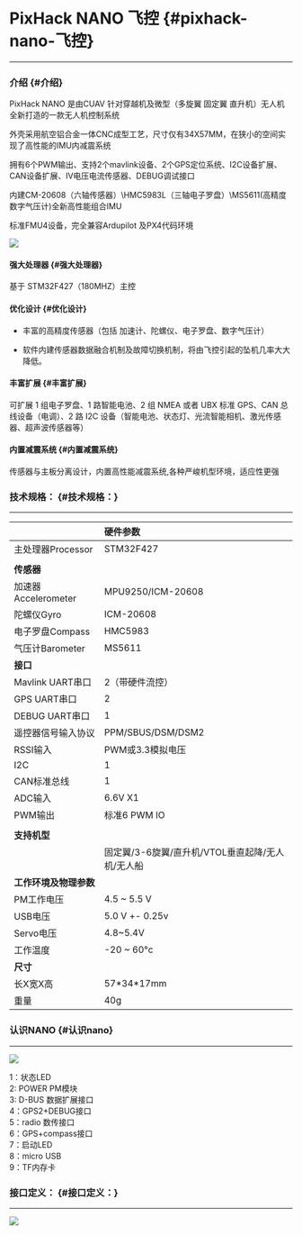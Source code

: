 # PixHack NANO 飞控 {#pixhack-nano-飞控}

---

### 介绍 {#介绍}

PixHack NANO 是由CUAV 针对穿越机及微型（多旋翼 固定翼 直升机）无人机 全新打造的一款无人机控制系统

外壳采用航空铝合金一体CNC成型工艺，尺寸仅有34X57MM，在狭小的空间实现了高性能的IMU内减震系统

拥有6个PWM输出、支持2个mavlink设备、2个GPS定位系统、I2C设备扩展、CAN设备扩展、IV电压电流传感器、DEBUG调试接口

内建CM-20608（六轴传感器）\HMC5983L（三轴电子罗盘）\MS5611\(高精度数字气压计\)全新高性能组合IMU

标准FMU4设备，完全兼容Ardupilot 及PX4代码环境

![](http://doc.cuav.net/PixHack/assets/ee9898419d203e97e53d295a81d68d78.jpg)

#### 强大处理器 {#强大处理器}

基于 STM32F427（180MHZ）主控

#### 优化设计 {#优化设计}

* 丰富的高精度传感器（包括 加速计、陀螺仪、电子罗盘、数字气压计）

* 软件内建传感器数据融合机制及故障切换机制，将由飞控引起的坠机几率大大降低。

#### 丰富扩展 {#丰富扩展}

可扩展 1 组电子罗盘、1 路智能电池、2 组 NMEA 或者 UBX 标准 GPS、CAN 总线设备（电调）、2 路 I2C 设备（智能电池、状态灯、光流智能相机、激光传感器、超声波传感器等）

#### 内置减震系统 {#内置减震系统}

传感器与主板分离设计，内置高性能减震系统,各种严峻机型环境，适应性更强

### 技术规格： {#技术规格：}

---

|  | **硬件参数** |
| :--- | :--- |
| 主处理器Processor | STM32F427 |
|  |  |
| **传感器** |  |
| 加速器Accelerometer | MPU9250/ICM-20608 |
| 陀螺仪Gyro | ICM-20608 |
| 电子罗盘Compass | HMC5983 |
| 气压计Barometer | MS5611 |
| **接口** |  |
| Mavlink UART串口 | 2（带硬件流控） |
| GPS UART串口 | 2 |
| DEBUG UART串口 | 1 |
| 遥控器信号输入协议 | PPM/SBUS/DSM/DSM2 |
| RSSI输入 | PWM或3.3模拟电压 |
| I2C | 1 |
| CAN标准总线 | 1 |
| ADC输入 | 6.6V X1 |
| PWM输出 | 标准6 PWM IO |
|  |  |
| **支持机型** |  |
|  | 固定翼/3-6旋翼/直升机/VTOL垂直起降/无人机/无人船 |
| **工作环境及物理参数** |  |
| PM工作电压 | 4.5 ~ 5.5 V |
| USB电压 | 5.0 V +- 0.25v |
| Servo电压 | 4.8~5.4V |
| 工作温度 | -20 ~ 60°c |
| **尺寸** |  |
| 长X宽X高 | 57\*34\*17mm |
| 重量 | 40g |

### 认识NANO {#认识nano}

---

![](http://doc.cuav.net/PixHack/assets/nano2.png)

1：状态LED  
2: POWER PM模块  
3: D-BUS 数据扩展接口  
4：GPS2+DEBUG接口  
5：radio 数传接口  
6：GPS+compass接口  
7：启动LED  
8：micro USB  
9：TF内存卡

### 接口定义： {#接口定义：}

---

![](http://doc.cuav.net/PixHack/assets/nano3.png)

